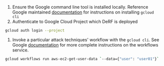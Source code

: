 1. Ensure the Google command line tool is installed locally.  Reference Google maintained [documentation](https://cloud.google.com/sdk/docs/install) for instructions on installing `gcloud cli`
2. Authenticate to Google Cloud Project which DeRF is deployed
``` bash
gcloud auth login --project 
```
1. Invoke a particular attack techniques' workflow with the `gcloud cli`. See Google [documentation](https://cloud.google.com/sdk/gcloud/reference/workflows/run) for more complete instructions on the workflows service.
``` bash
gcloud workflows run aws-ec2-get-user-data `--data={"user": "user01"}` 
```

